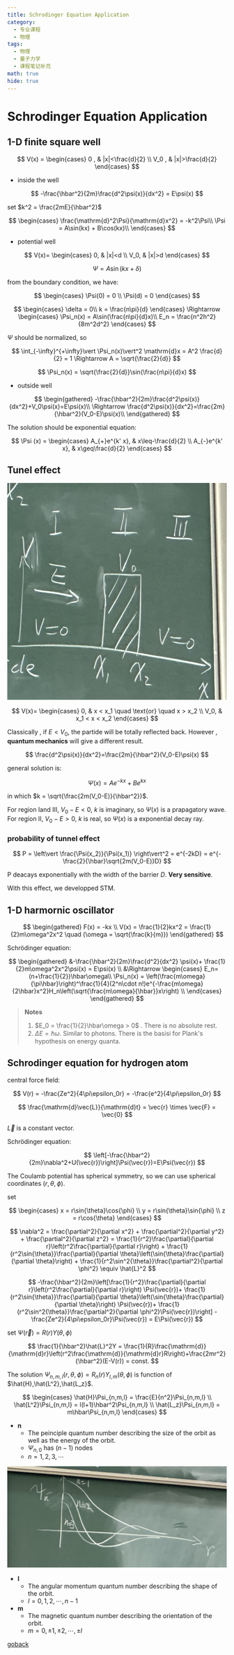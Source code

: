 ```yaml
---
title: Schrodinger Equation Application
category:
  - 专业课程
  - 物理
tags:
  - 物理
  - 量子力学
  - 课程笔记补充
math: true
hide: true
---
```


# Schrodinger Equation Application

## 1-D finite square well

$$
V(x) =
\begin{cases}
    0 , & |x|<\frac{d}{2} \\
    V_0 , & |x|>\frac{d}{2}
\end{cases}
$$

- inside the well

$$
-\frac{\hbar^2}{2m}\frac{d^2\psi(x)}{dx^2} = E\psi(x)
$$

set $k^2 = \frac{2mE}{\hbar^2}$

$$
\begin{cases}
\frac{\mathrm{d}^2\Psi}{\mathrm{d}x^2} = -k^2\Psi\\
\Psi  = A\sin(kx) + B\cos(kx)\\
\end{cases}
$$

- potential well

$$
V(x)=
\begin{cases}
    0, & |x|<d \\
    V_0, & |x|>d
\end{cases}
$$

$$
\Psi = A \sin(kx+\delta)
$$

from the boundary condition, we have:

$$
\begin{cases}
    \Psi(0) = 0 \\
    \Psi(d) = 0
\end{cases}
$$

$$
\begin{cases}
    \delta = 0\\
    k = \frac{n\pi}{d}
\end{cases}
\Rightarrow
\begin{cases}
    \Psi_n(x) = A\sin(\frac{n\pi}{d}x)\\
    E_n = \frac{n^2h^2}{8m^2d^2}
\end{cases}
$$

$\Psi$ should be normalized, so

$$
\int_{-\infty}^{+\infty}\vert \Psi_n(x)\vert^2 \mathrm{d}x = A^2 \frac{d}{2} = 1 \Rightarrow A = \sqrt{\frac{2}{d}}
$$

$$
\Psi_n(x) = \sqrt{\frac{2}{d}}\sin(\frac{n\pi}{d}x)
$$

- outside well

$$
\begin{gathered}
-\frac{\hbar^2}{2m}\frac{d^2\psi(x)}{dx^2}+V_0\psi(x)=E\psi(x)\\
\Rightarrow \frac{d^2\psi(x)}{dx^2}=\frac{2m}{\hbar^2}(V_0-E)\psi(x)\\
\end{gathered}
$$

The solution should be exponential equation:

$$
\Psi (x) =
\begin{cases}
    A_{+}e^{k' x}, & x\leq-\frac{d}{2} \\
    A_{-}e^{k' x}, & x\geq\frac{d}{2}
\end{cases}
$$

## Tunel effect

![Tunel effect](https://raw.githubusercontent.com/dcldyhb/Freshman-Notes-Image-Host/main/202504181642705.png)

$$
V(x)=
\begin{cases}
    0, & x < x_1 \quad \text{or} \quad x > x_2 \\
    V_0, & x_1 < x < x_2
\end{cases}
$$

Classically , if $E<V_0$, the partide will be totally reflected back.
However , **quantum mechanics** will give a different result.

$$
\frac{d^2\psi(x)}{dx^2}=\frac{2m}{\hbar^2}(V_0-E)\psi(x)
$$

general solution is:

$$
\Psi (x) = Ae^{-k x} + Be^{k x}
$$

in which $k = \sqrt{\frac{2m(V_0-E)}{\hbar^2}}$.

For region Ⅰand Ⅲ, $V_0 - E < 0$, $k$ is imaginary, so $\Psi(x)$ is a prapagatory wave.
For region Ⅱ, $V_0 - E > 0$, $k$ is real, so $\Psi(x)$ is a exponential decay ray.

### probability of tunnel effect

$$
P = \left\vert \frac{\Psi(x_2)}{\Psi(x_1)} \right\vert^2 = e^{-2kD} = e^{-\frac{2}{\hbar}\sqrt{2m(V_0-E)}D}
$$

P deacays exponentially with the width of the barrier $D$. **Very sensitive**.

With this effect, we developped STM.

## 1-D harmornic oscillator

$$
\begin{gathered}
    F(x) = -kx \\
    V(x) = \frac{1}{2}kx^2 = \frac{1}{2}m\omega^2x^2 \quad (\omega = \sqrt{\frac{k}{m}})
\end{gathered}
$$

Schrödinger equation:

$$
\begin{gathered}
    &-\frac{\hbar^2}{2m}\frac{d^2}{dx^2} \psi(x)+ \frac{1}{2}m\omega^2x^2\psi(x) = E\psi(x) \\
    &\Rightarrow
\begin{cases}
   E_n= (n+\frac{1}{2})\hbar\omega\\
   \Psi_n(x) = \left(\frac{m\omega}{\pi\hbar}\right)^\frac{1}{4}(2^n\cdot n!)e^{-\frac{m\omega}{2\hbar}x^2}H_n\left(\sqrt{\frac{m\omega}{\hbar}}x\right) \\
\end{cases}
\end{gathered}
$$

> **Notes**
>
> 1. $E_0 = \frac{1}{2}\hbar\omega > 0$ . There is no absolute rest.
> 2. $\Delta E = \hbar\omega$. Similar to photons. There is the basisi for Plank's hypothesis on energy quanta.

## Schrodinger equation for hydrogen atom

central force field:

$$
V(r) = -\frac{Ze^2}{4\pi\epsilon_0r} = -\frac{e^2}{4\pi\epsilon_0r}
$$

$$
\frac{\mathrm{d}\vec{L}}{\mathrm{d}t} = \vec{r} \times \vec{F} = \vec{0}
$$

$\vec{L}$ is a constant vector.

Schrödinger equation:

$$
\left[-\frac{\hbar^2}{2m}\nabla^2+U(\vec{r})\right]\Psi(\vec{r})=E\Psi(\vec{r})
$$

The Coulamb potential has spherical symmetry, so we can use spherical coordinates $(r , \theta , \phi)$.

set

$$
\begin{cases}
    x = r\sin{\theta}\cos{\phi} \\
    y = r\sin{\theta}\sin{\phi} \\
    z = r\cos{\theta}
\end{cases}
$$

$$
\nabla^2 = \frac{\partial^2}{\partial x^2} + \frac{\partial^2}{\partial y^2} + \frac{\partial^2}{\partial z^2} = \frac{1}{r^2}\frac{\partial}{\partial r}\left(r^2\frac{\partial}{\partial r}\right) + \frac{1}{r^2\sin{\theta}}\frac{\partial}{\partial \theta}\left(\sin{\theta}\frac{\partial}{\partial \theta}\right) + \frac{1}{r^2\sin^2{\theta}}\frac{\partial^2}{\partial \phi^2} \equiv \hat{L}^2
$$

$$
-\frac{\hbar^2}{2m}\left[\frac{1}{r^2}\frac{\partial}{\partial r}\left(r^2\frac{\partial}{\partial r}\right) \Psi(\vec{r})+ \frac{1}{r^2\sin{\theta}}\frac{\partial}{\partial \theta}\left(\sin{\theta}\frac{\partial}{\partial \theta}\right) \Psi(\vec{r})+ \frac{1}{r^2\sin^2{\theta}}\frac{\partial^2}{\partial \phi^2}\Psi(\vec{r})\right] - \frac{Ze^2}{4\pi\epsilon_0r}\Psi(\vec{r}) = E\Psi(\vec{r})
$$

set $\Psi(\vec{r}) = R(r)Y(\theta , \phi)$

$$
\frac{1}{\hbar^2}\hat{L}^2Y = \frac{1}{R}\frac{\mathrm{d}}{\mathrm{d}r}\left(r^2\frac{\mathrm{d}}{\mathrm{d}r}R\right)+\frac{2mr^2}{\hbar^2}(E-V(r)) = const.
$$

The solution $\displaystyle \Psi_{n,m,l}(r , \theta , \phi) = R_n(r)Y_{l,m}(\theta , \phi)$ is function of $\hat{H},\hat{L^2},\hat{L_z}$.

$$
\begin{cases}
    \hat{H}\Psi_{n,m,l} = \frac{E}{n^2}\Psi_{n,m,l} \\
    \hat{L^2}\Psi_{n,m,l} = l(l+1)\hbar^2\Psi_{n,m,l} \\
    \hat{L_z}\Psi_{n,m,l} = m\hbar\Psi_{n,m,l}
\end{cases}
$$

- **n**
  - The peinciple quantum number describing the size of the orbit as well as the energy of the orbit.
  - $\Psi_{n,0}$ has $(n-1)$ nodes
  - $n = 1,2,3,\cdots$

![pic](https://raw.githubusercontent.com/dcldyhb/Freshman-Notes-Image-Host/main/202504251621261.png)

- **l**
  - The angular momentum quantum number describing the shape of the orbit.
  - $l = 0,1,2,\cdots,n-1$
- **m**
  - The magnetic quantum number describing the orientation of the orbit.
  - $m = 0 ,\pm 1 , \pm 2 , \cdots , \pm l$

[goback](/README.md)
